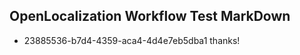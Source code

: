 ## OpenLocalization Workflow Test MarkDown
* 23885536-b7d4-4359-aca4-4d4e7eb5dba1 
thanks!<!--HONumber=Mar16_HO4-->
